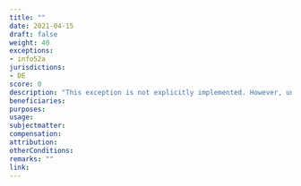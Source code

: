 ```yaml
---
title: ""
date: 2021-04-15
draft: false
weight: 40
exceptions:
- info52a
jurisdictions:
- DE
score: 0
description: "This exception is not explicitly implemented. However, under the private use exception as per Section 53, para 1, second sentence of the Act on Copyright and Related Rights (UrhG), copies may be made on behalf of private users by 'third parties' when the authorised private use 'involves copies on paper or a similar medium which have been effected by the use of any kind of photomechanical technique or by some other process having similar effects'. This means that commercial reprography is covered, as long as it is assigned by a private user." 
beneficiaries:
purposes: 
usage:
subjectmatter:
compensation:
attribution: 
otherConditions: 
remarks: ""
link: 
---
```

